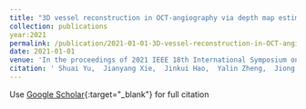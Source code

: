 ```yaml
---
title: "3D vessel reconstruction in OCT-angiography via depth map estimation"
collection: publications
year:2021
permalink: /publication/2021-01-01-3D-vessel-reconstruction-in-OCT-angiography-via-depth-map-estimation
date: 2021-01-01
venue: 'In the proceedings of 2021 IEEE 18th International Symposium on Biomedical Imaging (ISBI)'
citation: ' Shuai Yu,  Jianyang Xie,  Jinkui Hao,  Yalin Zheng,  Jiong Zhang,  <b>Yan Hu</b>,  Jiang Liu,  Yitian Zhao, &quot;3D vessel reconstruction in OCT-angiography via depth map estimation.&quot; In the proceedings of 2021 IEEE 18th International Symposium on Biomedical Imaging (ISBI), 2021.'
---
```

Use [Google Scholar](https://scholar.google.com/scholar?q=3D+vessel+reconstruction+in+OCT+angiography+via+depth+map+estimation){:target="_blank"} for full citation